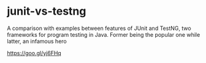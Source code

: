 # junit-vs-testng
A comparison with examples between features of JUnit and TestNG, two frameworks for program testing in Java. Former being the popular one while latter, an infamous hero

https://goo.gl/yj6FHq
